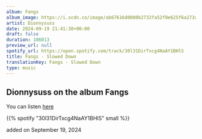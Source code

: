 ```yaml
---
album: Fangs
album_image: https://i.scdn.co/image/ab67616d0000b2732fa52f0e625f6a273a710b5f
artist: Dionnysuss
date: 2024-09-19 21:41:38+00:00
draft: false
duration: 186013
preview_url: null
spotify_url: https://open.spotify.com/track/30l31DirTxcg4NaAY1BHlS
title: Fangs - Slowed Down
translationKey: Fangs - Slowed Down
type: music
---
```


## Dionnysuss on the album Fangs

You can listen [here](https://open.spotify.com/track/30l31DirTxcg4NaAY1BHlS)

{{% spotify "30l31DirTxcg4NaAY1BHlS" small %}}

added on September 19, 2024